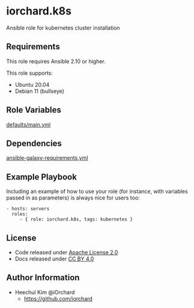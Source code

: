 iorchard.k8s
=============

Ansible role for kubernetes cluster installation

Requirements
------------

This role requires Ansible 2.10 or higher.

This role supports:

  - Ubuntu 20.04
  - Debian 11 (bullseye)

Role Variables
--------------

[defaults/main.yml](defaults/main.yml)

Dependencies
------------

[ansible-galaxy-requirements.yml](ansible-galaxy-requirements.yml)

Example Playbook
----------------

Including an example of how to use your role (for instance, with variables
passed in as parameters) is always nice for users too:

    - hosts: servers
      roles:
         - { role: iorchard.k8s, tags: kubernetes }

License
-------

  - Code released under [Apache License 2.0](LICENSE)
  - Docs released under [CC BY 4.0](http://creativecommons.org/licenses/by/4.0/)

Author Information
------------------

  - Heechul Kim @iOrchard
      - <https://github.com/iorchard>

